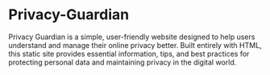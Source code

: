 # Privacy-Guardian
Privacy Guardian is a simple, user-friendly website designed to help users understand and manage their online privacy better. Built entirely with HTML, this static site provides essential information, tips, and best practices for protecting personal data and maintaining privacy in the digital world.
